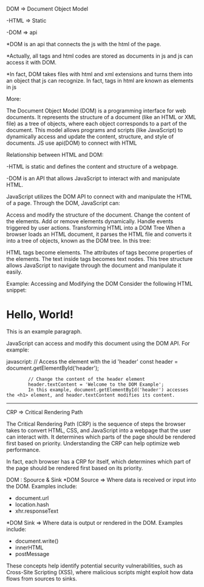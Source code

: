 DOM => Document Object Model 

 -HTML => Static 
 
 
 -DOM => api 


*DOM is an api that connects the js with the html of the page. 


*Actually, all tags and html codes are stored as documents in js and js can access it with DOM. 


*In fact, DOM takes files with html and xml extensions and turns them into an object that js can recognize. In fact, tags in html are known as elements in js

 
More:


The Document Object Model (DOM) is a programming interface for web documents. It represents the structure of a document (like an HTML or XML file) as a tree of objects, where each object corresponds to a part of the document. This model allows programs and scripts (like JavaScript) to dynamically access and update the content, structure, and style of documents.
JS use api(DOM) to connect with HTML


Relationship between HTML and DOM:


  -HTML is static and defines the content and structure of a webpage.

  
  -DOM is an API that allows JavaScript to interact with and manipulate HTML.






JavaScript utilizes the DOM API to connect with and manipulate the HTML of a page. Through the DOM, JavaScript can:


Access and modify the structure of the document.
Change the content of the elements.
Add or remove elements dynamically.
Handle events triggered by user actions.
Transforming HTML into a DOM Tree
When a browser loads an HTML document, it parses the HTML file and converts it into a tree of objects, known as the DOM tree. In this tree:



HTML tags become elements.
The attributes of tags become properties of the elements.
The text inside tags becomes text nodes.
This tree structure allows JavaScript to navigate through the document and manipulate it easily.



Example: Accessing and Modifying the DOM
Consider the following HTML snippet:


<!DOCTYPE html>
<html>
<head>
  <title>Document Object Model Example</title>
</head>
<body>
  <h1 id="header">Hello, World!</h1>
  <p>This is an example paragraph.</p>
</body>
</html>


JavaScript can access and modify this document using the DOM API. For example:


javascript:
            // Access the element with the id 'header'
            const header = document.getElementById('header');
            
            // Change the content of the header element
            header.textContent = 'Welcome to the DOM Example';
            In this example, document.getElementById('header') accesses the <h1> element, and header.textContent modifies its content.



-----------------------------------------------------------------------------------------------------------------------------------------------------------------



CRP => Critical Rendering Path

The Critical Rendering Path (CRP) is the sequence of steps the browser takes to convert HTML, CSS, and JavaScript into a webpage that the user can interact with. It determines which parts of the page should be rendered first based on priority. Understanding the CRP can help optimize web performance.


In fact, each browser has a CRP for itself, which determines which part of the page should be rendered first based on its priority.



DOM : Spource & Sink
*DOM Source => Where data is received or input into the DOM. Examples include: 
  - document.url
  - location.hash 
  - xhr.responseText

*DOM Sink => Where data is output or rendered in the DOM. Examples include:
  - document.write()
  - innerHTML
  - postMessage


These concepts help identify potential security vulnerabilities, such as Cross-Site Scripting (XSS), where malicious scripts might exploit how data flows from sources to sinks.
